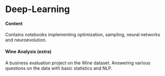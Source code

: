 # Deep-Learning

#### Content
Contains notebooks implementing optimization, sampling, neural networks and neuroevolution.

#### Wine Analysis (extra)
A business evaluation project on the Wine dataset. Answering various questions on the data with basic statistics and NLP.
